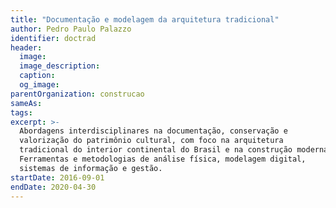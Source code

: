 ```yaml
---
title: "Documentação e modelagem da arquitetura tradicional"
author: Pedro Paulo Palazzo
identifier: doctrad
header:
  image:
  image_description:
  caption:
  og_image:
parentOrganization: construcao
sameAs: 
tags:
excerpt: >-
  Abordagens interdisciplinares na documentação, conservação e
  valorização do patrimônio cultural, com foco na arquitetura
  tradicional do interior continental do Brasil e na construção moderna.
  Ferramentas e metodologias de análise física, modelagem digital,
  sistemas de informação e gestão.
startDate: 2016-09-01
endDate: 2020-04-30
---
```

